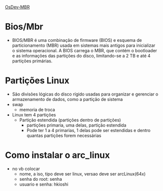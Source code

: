 [OsDev-MBR](https://wiki.osdev.org/MBR_(x86))
# Bios/Mbr
- BIOS/MBR é uma combinação de firmware (BIOS) e esquema de particionamento (MBR) usada em sistemas mais antigos para inicializar o sistema operacional. A BIOS carrega o MBR, que contém o bootloader e as informações das partições do disco, limitando-se a 2 TB e até 4 partições primárias.
# Partições Linux 
- São divisões lógicas do disco rígido usadas para organizar e gerenciar o armazenamento de dados, como a partição de sistema
- swap 
	- memoria de troca
- Linux tem 4 partições
	- Partição estendida (partições dentro de partições)
		- partições primaria, uma delas, partição estendida
		- Pode ter 1 a 4 primarias, 1 delas pode ser estendidas e dentro quantas partições forem necessárias

# Como instalar o arc_linux
- no vb colocar 
	- nome, a iso, tipo deve ser linux, versao deve ser arcLinux(64x)
	- senha do root: senha
	- usuario e senha: hkioshi
